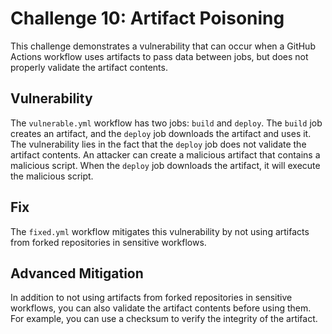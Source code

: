 # Challenge 10: Artifact Poisoning

This challenge demonstrates a vulnerability that can occur when a GitHub Actions workflow uses artifacts to pass data between jobs, but does not properly validate the artifact contents.

## Vulnerability

The `vulnerable.yml` workflow has two jobs: `build` and `deploy`. The `build` job creates an artifact, and the `deploy` job downloads the artifact and uses it. The vulnerability lies in the fact that the `deploy` job does not validate the artifact contents. An attacker can create a malicious artifact that contains a malicious script. When the `deploy` job downloads the artifact, it will execute the malicious script.

## Fix

The `fixed.yml` workflow mitigates this vulnerability by not using artifacts from forked repositories in sensitive workflows.

## Advanced Mitigation

In addition to not using artifacts from forked repositories in sensitive workflows, you can also validate the artifact contents before using them. For example, you can use a checksum to verify the integrity of the artifact.
